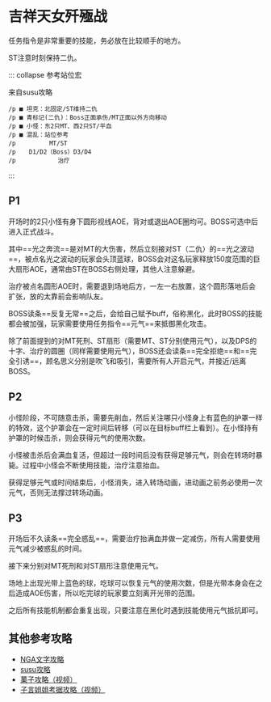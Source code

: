 # 吉祥天女歼殛战

任务指令<Status :id="1290" name="元气" />是非常重要的技能，务必放在比较顺手的地方。

<Role name="tank" />ST注意时刻保持二仇。

::: collapse 参考站位宏

来自susu攻略

```
/p ■ 坦克：北固定/ST维持二仇
/p ■ 青标记(二仇)：Boss正面承伤/MT正面以外方向移动
/p ■ 小怪：东2只MT、西2只ST/平血
/p ■ 混乱：站位参考
/p 　　　　　MT/ST
/p 　 D1/D2（Boss）D3/D4
/p 　 　　 　  治疗
```
:::

## P1

开场时的2只小怪有身下圆形视线AOE，背对或退出AOE圈均可。BOSS可选中后进入正式战斗。

其中==光之奔流==是对MT的大伤害，然后立刻接对ST（二仇）的==光之波动==，被点名光之波动的玩家会头顶蓝球，BOSS会对这名玩家释放150度范围的巨大扇形AOE，通常由ST在BOSS右侧处理，其他人注意躲避。

治疗被点名圆形AOE时，需要退到场地后方，一左一右放置，这个圆形落地后会扩张，放的太靠前会影响队友。

BOSS读条==反复无常==之后，会给自己赋予<Status :id="1332" name="反复无常" />buff，俗称黑化，此时BOSS的技能都会被加强，玩家需要使用任务指令==元气==来抵御黑化攻击。

除了前面提到的对MT死刑、ST扇形（需要MT、ST分别使用元气），以及DPS的十字、治疗的圆圈（同样需要使用元气），BOSS还会读条==完全拒绝==和==完全引诱==，顾名思义分别是吹飞和吸引，需要所有人开启元气，并接近/远离BOSS。

## P2

小怪阶段，不可随意击杀，需要先削血，然后关注哪只小怪身上有蓝色的护罩一样的特效，这个护罩会在一定时间后转移（可以在目标buff栏上看到）。在小怪持有护罩的时候击杀，则会获得元气的使用次数。

小怪被击杀后会满血复活，但超过一段时间后没有获得足够元气，则会在转场时暴毙。过程中小怪会不断使用技能，<Role name="healer" />治疗注意抬血。

获得足够元气或时间结束后，小怪消失，进入转场动画，进动画之前务必使用一次元气，否则无法撑过转场动画。

## P3

开场后不久读条==完全惑乱==，需要治疗抬满血并做一定减伤，所有人需要使用元气减少被惑乱的时间。

接下来分别对MT死刑和对ST扇形注意使用元气。

场地上出现光带上蓝色的球，吃球可以恢复元气的使用次数，但是光带本身会在之后造成AOE伤害，所以吃完球的玩家要立刻离开光带的范围。

之后所有技能机制都会重复出现，只要注意在黑化时遇到技能使用元气抵抗即可。

## 其他参考攻略

* [NGA文字攻略](https://nga.178.com/read.php?tid=11860523)
* [susu攻略](https://www.ffxiv.cn/detail/article/292)
* [菓子攻略（视频）](https://www.bilibili.com/video/av14544683/)
* [子言姐姐考据攻略（视频）](https://www.bilibili.com/video/av12814098/)